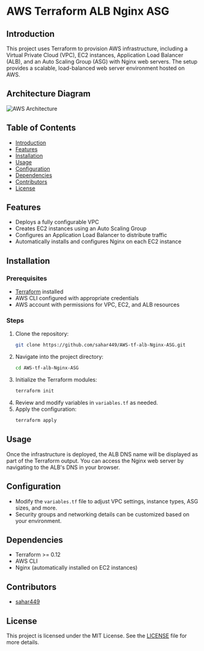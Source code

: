 
# AWS Terraform ALB Nginx ASG

## Introduction
This project uses Terraform to provision AWS infrastructure, including a Virtual Private Cloud (VPC), EC2 instances, Application Load Balancer (ALB), and an Auto Scaling Group (ASG) with Nginx web servers. The setup provides a scalable, load-balanced web server environment hosted on AWS.


## Architecture Diagram

![AWS Architecture](./aws-architecture.svg)

## Table of Contents
- [Introduction](#introduction)
- [Features](#features)
- [Installation](#installation)
- [Usage](#usage)
- [Configuration](#configuration)
- [Dependencies](#dependencies)
- [Contributors](#contributors)
- [License](#license)

## Features
- Deploys a fully configurable VPC
- Creates EC2 instances using an Auto Scaling Group
- Configures an Application Load Balancer to distribute traffic
- Automatically installs and configures Nginx on each EC2 instance

## Installation

### Prerequisites
- [Terraform](https://www.terraform.io/downloads.html) installed
- AWS CLI configured with appropriate credentials
- AWS account with permissions for VPC, EC2, and ALB resources

### Steps
1. Clone the repository:
   ```bash
   git clone https://github.com/sahar449/AWS-tf-alb-Nginx-ASG.git
   ```
2. Navigate into the project directory:
   ```bash
   cd AWS-tf-alb-Nginx-ASG
   ```
3. Initialize the Terraform modules:
   ```bash
   terraform init
   ```
4. Review and modify variables in `variables.tf` as needed.
5. Apply the configuration:
   ```bash
   terraform apply
   ```

## Usage
Once the infrastructure is deployed, the ALB DNS name will be displayed as part of the Terraform output. You can access the Nginx web server by navigating to the ALB's DNS in your browser.

## Configuration
- Modify the `variables.tf` file to adjust VPC settings, instance types, ASG sizes, and more.
- Security groups and networking details can be customized based on your environment.

## Dependencies
- Terraform >= 0.12
- AWS CLI
- Nginx (automatically installed on EC2 instances)

## Contributors
- [sahar449](https://github.com/sahar449)

## License
This project is licensed under the MIT License. See the [LICENSE](LICENSE) file for more details.
